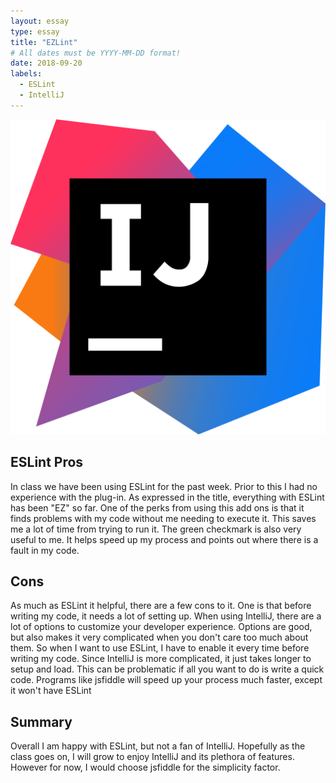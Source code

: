 ```yaml
---
layout: essay
type: essay
title: "EZLint"
# All dates must be YYYY-MM-DD format!
date: 2018-09-20
labels:
  - ESLint
  - IntelliJ
---
```


<img class="ui medium right floated rounded image" src="../images/intellij.png">

## ESLint Pros
In class we have been using ESLint for the past week. Prior to this I had no experience with the plug-in. As expressed in the title, everything with ESLint has been "EZ" so far. One of the perks from using this add ons is that it finds problems with my code without me needing to execute it. This saves me a lot of time from trying to run it. The green checkmark is also very useful to me. It helps speed up my process and points out where there is a fault in my code.

## Cons
As much as ESLint it helpful, there are a few cons to it. One is that before writing my code, it needs a lot of setting up. When using IntelliJ, there are a lot of options to customize your developer experience. Options are good, but also makes it very complicated when you don't care too much about them. So when I want to use ESLint, I have to enable it every time before writing my code. Since IntelliJ is more complicated, it just takes longer to setup and load. This can be problematic if all you want to do is write a quick code. Programs like jsfiddle will speed up your process much faster, except it won't have ESLint

## Summary
Overall I am happy with ESLint, but not a fan of IntelliJ. Hopefully as the class goes on, I will grow to enjoy IntelliJ and its plethora of features. However for now, I would choose jsfiddle for the simplicity factor.
